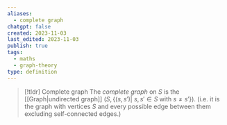 ```yaml
---
aliases:
  - complete graph
chatgpt: false
created: 2023-11-03
last_edited: 2023-11-03
publish: true
tags:
  - maths
  - graph-theory
type: definition
---
```

>[!tldr] Complete graph
>The *complete graph* on $S$ is the [[Graph|undirected graph]] $(S, \{(s,s') \vert \ s, s' \in S \mbox{ with } s \not = s'\})$. (i.e. it is the graph with vertices $S$ and every possible edge between them excluding self-connected edges.)

